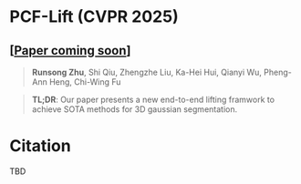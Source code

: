 # PCF-Lift (CVPR 2025)
## [[Paper coming soon]()]

> **Runsong Zhu**, Shi Qiu, Zhengzhe Liu, Ka-Hei Hui, Qianyi Wu, Pheng-Ann Heng, Chi-Wing Fu
> 

>**TL;DR**: Our paper presents a new end-to-end lifting framwork to achieve SOTA methods for 3D gaussian segmentation.




# Citation
TBD



